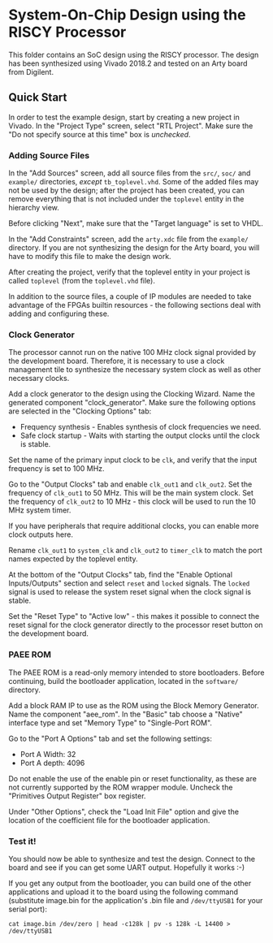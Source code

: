 # System-On-Chip Design using the RISCY Processor

This folder contains an SoC design using the RISCY processor. The design
has been synthesized using Vivado 2018.2 and tested on an Arty board from
Digilent.

## Quick Start

In order to test the example design, start by creating a new project in
Vivado. In the "Project Type" screen, select "RTL Project". Make sure
the "Do not specify source at this time" box is *unchecked*.

### Adding Source Files

In the "Add Sources" screen, add all source files from the `src/`, `soc/`
and `example/` directories, *except* `tb_toplevel.vhd`. Some of the added
files may not be used by the design; after the project has been created,
you can remove everything that is not included under the `toplevel` entity
in the hierarchy view.

Before clicking "Next", make sure that the "Target language" is set to VHDL.

In the "Add Constraints" screen, add the `arty.xdc` file from the `example/`
directory. If you are not synthesizing the design for the Arty board, you
will have to modify this file to make the design work.

After creating the project, verify that the toplevel entity in your project
is called `toplevel` (from the `toplevel.vhd` file).

In addition to the source files, a couple of IP modules are needed to take
advantage of the FPGAs builtin resources - the following sections deal with
adding and configuring these.

### Clock Generator

The processor cannot run on the native 100 MHz clock signal provided
by the development board. Therefore, it is necessary to use a clock management
tile to synthesize the necessary system clock as well as other necessary clocks.

Add a clock generator to the design using the Clocking Wizard. Name the generated
component "clock_generator". Make sure the following options are selected in the
"Clocking Options" tab:

* Frequency synthesis - Enables synthesis of clock frequencies we need.
* Safe clock startup - Waits with starting the output clocks until the clock is stable.

Set the name of the primary input clock to be `clk`, and verify that the input
frequency is set to 100 MHz.

Go to the "Output Clocks" tab and enable `clk_out1` and `clk_out2`. Set the frequency
of `clk_out1` to 50 MHz. This will be the main system clock. Set the frequency of
`clk_out2` to 10 MHz - this clock will be used to run the 10 MHz system timer.

If you have peripherals that require additional clocks, you can enable more clock
outputs here.

Rename `clk_out1` to `system_clk` and `clk_out2` to `timer_clk` to match the port
names expected by the toplevel entity.

At the bottom of the "Output Clocks" tab, find the "Enable Optional Inputs/Outputs"
section and select `reset` and `locked` signals. The `locked` signal is used to
release the system reset signal when the clock signal is stable.

Set the "Reset Type" to "Active low" - this makes it possible to connect the reset
signal for the clock generator directly to the processor reset button on the development
board.

### PAEE ROM

The PAEE ROM is a read-only memory intended to store bootloaders. Before continuing,
build the bootloader application, located in the `software/` directory.

Add a block RAM IP to use as the ROM using the Block Memory Generator. Name the component
"aee_rom". In the "Basic" tab choose a "Native" interface type and set "Memory Type" to
"Single-Port ROM".

Go to the "Port A Options" tab and set the following settings:

* Port A Width: 32
* Port A depth: 4096

Do not enable the use of the enable pin or reset functionality, as these are not currently
supported by the ROM wrapper module. Uncheck the "Primitives Output Register" box register.

Under "Other Options", check the "Load Init File" option and give the location
of the coefficient file for the bootloader application.

### Test it!

You should now be able to synthesize and test the design. Connect to the board and see if
you can get some UART output. Hopefully it works :-)

If you get any output from the bootloader, you can build one of the other applications
and upload it to the board using the following command (substitute image.bin for the
application's .bin file and `/dev/ttyUSB1` for your serial port):

`cat image.bin /dev/zero | head -c128k | pv -s 128k -L 14400 > /dev/ttyUSB1`

